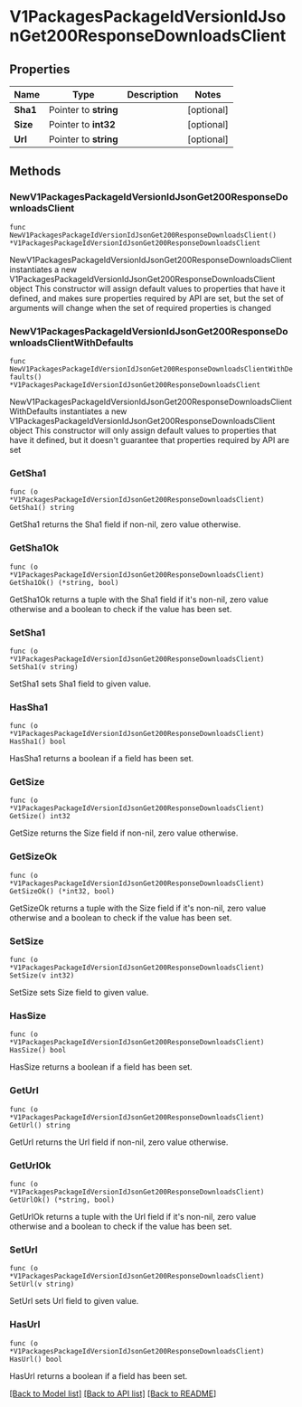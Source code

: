 # V1PackagesPackageIdVersionIdJsonGet200ResponseDownloadsClient

## Properties

Name | Type | Description | Notes
------------ | ------------- | ------------- | -------------
**Sha1** | Pointer to **string** |  | [optional] 
**Size** | Pointer to **int32** |  | [optional] 
**Url** | Pointer to **string** |  | [optional] 

## Methods

### NewV1PackagesPackageIdVersionIdJsonGet200ResponseDownloadsClient

`func NewV1PackagesPackageIdVersionIdJsonGet200ResponseDownloadsClient() *V1PackagesPackageIdVersionIdJsonGet200ResponseDownloadsClient`

NewV1PackagesPackageIdVersionIdJsonGet200ResponseDownloadsClient instantiates a new V1PackagesPackageIdVersionIdJsonGet200ResponseDownloadsClient object
This constructor will assign default values to properties that have it defined,
and makes sure properties required by API are set, but the set of arguments
will change when the set of required properties is changed

### NewV1PackagesPackageIdVersionIdJsonGet200ResponseDownloadsClientWithDefaults

`func NewV1PackagesPackageIdVersionIdJsonGet200ResponseDownloadsClientWithDefaults() *V1PackagesPackageIdVersionIdJsonGet200ResponseDownloadsClient`

NewV1PackagesPackageIdVersionIdJsonGet200ResponseDownloadsClientWithDefaults instantiates a new V1PackagesPackageIdVersionIdJsonGet200ResponseDownloadsClient object
This constructor will only assign default values to properties that have it defined,
but it doesn't guarantee that properties required by API are set

### GetSha1

`func (o *V1PackagesPackageIdVersionIdJsonGet200ResponseDownloadsClient) GetSha1() string`

GetSha1 returns the Sha1 field if non-nil, zero value otherwise.

### GetSha1Ok

`func (o *V1PackagesPackageIdVersionIdJsonGet200ResponseDownloadsClient) GetSha1Ok() (*string, bool)`

GetSha1Ok returns a tuple with the Sha1 field if it's non-nil, zero value otherwise
and a boolean to check if the value has been set.

### SetSha1

`func (o *V1PackagesPackageIdVersionIdJsonGet200ResponseDownloadsClient) SetSha1(v string)`

SetSha1 sets Sha1 field to given value.

### HasSha1

`func (o *V1PackagesPackageIdVersionIdJsonGet200ResponseDownloadsClient) HasSha1() bool`

HasSha1 returns a boolean if a field has been set.

### GetSize

`func (o *V1PackagesPackageIdVersionIdJsonGet200ResponseDownloadsClient) GetSize() int32`

GetSize returns the Size field if non-nil, zero value otherwise.

### GetSizeOk

`func (o *V1PackagesPackageIdVersionIdJsonGet200ResponseDownloadsClient) GetSizeOk() (*int32, bool)`

GetSizeOk returns a tuple with the Size field if it's non-nil, zero value otherwise
and a boolean to check if the value has been set.

### SetSize

`func (o *V1PackagesPackageIdVersionIdJsonGet200ResponseDownloadsClient) SetSize(v int32)`

SetSize sets Size field to given value.

### HasSize

`func (o *V1PackagesPackageIdVersionIdJsonGet200ResponseDownloadsClient) HasSize() bool`

HasSize returns a boolean if a field has been set.

### GetUrl

`func (o *V1PackagesPackageIdVersionIdJsonGet200ResponseDownloadsClient) GetUrl() string`

GetUrl returns the Url field if non-nil, zero value otherwise.

### GetUrlOk

`func (o *V1PackagesPackageIdVersionIdJsonGet200ResponseDownloadsClient) GetUrlOk() (*string, bool)`

GetUrlOk returns a tuple with the Url field if it's non-nil, zero value otherwise
and a boolean to check if the value has been set.

### SetUrl

`func (o *V1PackagesPackageIdVersionIdJsonGet200ResponseDownloadsClient) SetUrl(v string)`

SetUrl sets Url field to given value.

### HasUrl

`func (o *V1PackagesPackageIdVersionIdJsonGet200ResponseDownloadsClient) HasUrl() bool`

HasUrl returns a boolean if a field has been set.


[[Back to Model list]](../README.md#documentation-for-models) [[Back to API list]](../README.md#documentation-for-api-endpoints) [[Back to README]](../README.md)


